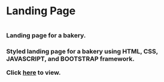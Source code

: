 <h1>Landing Page<h1>
<h3>Landing page for a bakery.<h3>

<p>Styled landing page for a bakery using HTML, CSS, JAVASCRIPT, and BOOTSTRAP framework.<p>
Click <a href="https://bake-page.netlify.app/">here</a> to view.
